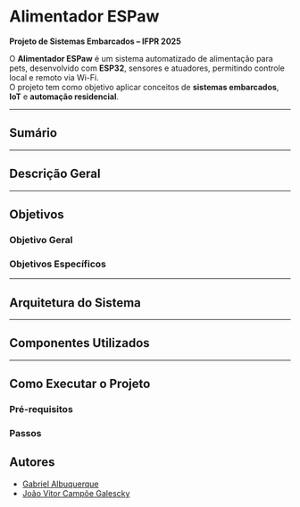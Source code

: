 # Alimentador ESPaw
**Projeto de Sistemas Embarcados – IFPR 2025**

O **Alimentador ESPaw** é um sistema automatizado de alimentação para pets, desenvolvido com **ESP32**, sensores e atuadores, permitindo controle local e remoto via Wi-Fi.  
O projeto tem como objetivo aplicar conceitos de **sistemas embarcados**, **IoT** e **automação residencial**.

---

## Sumário
<!-- 1. [Descrição Geral](#descrição-geral)  
2. [Objetivos do Projeto](#objetivos-do-projeto)  
3. [Arquitetura do Sistema](#arquitetura-do-sistema)  
4. [Componentes Utilizados](#componentes-utilizados)  
5. [Esquema de Ligação (Circuito)](#esquema-de-ligação-circuito)  
6. [Firmware (ESP32)](#firmware-esp32)  
7. [Aplicativo / Interface Web](#aplicativo--interface-web)  
8. [Resultados Esperados](#resultados-esperados)  
9. [Possíveis Melhorias Futuras](#possíveis-melhorias-futuras)  
10. [Como Executar o Projeto](#como-executar-o-projeto)  
11. [Licença](#licença) -->

---

## Descrição Geral

---

## Objetivos

### Objetivo Geral

### Objetivos Específicos

---

## Arquitetura do Sistema

---

## Componentes Utilizados
<!-- | Componente | Função | Observações |
|-------------|--------|-------------|
| ESP32 | Unidade de controle | Wi-Fi integrado |
| Servo Motor | Liberação da ração | Controle por PWM |
| Sensor Ultrassônico HC-SR04 | Medir nível do reservatório | Opcional |
| Célula de carga + HX711 | Medir peso da tigela | Precisão de dosagem |
| Display OLED / LCD | Exibição local | Status e mensagens |
| Fonte 5V / 9V | Alimentação | Dependendo dos componentes |
| Resistores / Jumpers / Protoboard | Montagem | Protótipo | -->

---

## Como Executar o Projeto

### Pré-requisitos
<!-- - **Arduino IDE** ou **PlatformIO**  
- **Bibliotecas:**  
  - WiFi.h  
  - ESPAsyncWebServer  
  - HX711.h  
  - Servo.h  
  - Adafruit_SSD1306.h   -->

### Passos
<!-- 1. Clone este repositório:
   ```bash
   git clone https://github.com/Gadsz/Alimentador-ESPaw.git -->

## Autores
- [Gabriel Albuquerque](https://github.com/Gadsz)  
- [João Vitor Campõe Galescky](https://github.com/Joaogalescky)